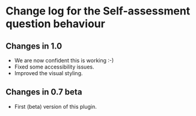 # Change log for the Self-assessment question behaviour

## Changes in 1.0

* We are now confident this is working :-)
* Fixed some accessibility issues.
* Improved the visual styling.


## Changes in 0.7 beta

* First (beta) version of this plugin.
